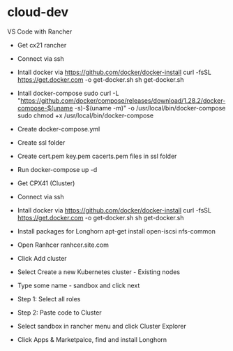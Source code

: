 # cloud-dev
VS Code with Rancher

- Get cx21 rancher
- Connect via ssh
- Intall docker via https://github.com/docker/docker-install
    curl -fsSL https://get.docker.com -o get-docker.sh
    sh get-docker.sh
- Intall docker-compose
    sudo curl -L "https://github.com/docker/compose/releases/download/1.28.2/docker-compose-$(uname -s)-$(uname -m)" -o /usr/local/bin/docker-compose
    sudo chmod +x /usr/local/bin/docker-compose
- Create docker-compose.yml
- Create ssl folder
- Create cert.pem key.pem cacerts.pem files in ssl folder
- Run
    docker-compose up -d

- Get CPX41 (Cluster)
- Connect via ssh
- Intall docker via https://github.com/docker/docker-install
    curl -fsSL https://get.docker.com -o get-docker.sh
    sh get-docker.sh
- Install packages for Longhorn
    apt-get install open-iscsi nfs-common

- Open Ranhcer ranhcer.site.com
- Click Add cluster
- Select Create a new Kubernetes cluster - Existing nodes
- Type some name - sandbox and click next
- Step 1: Select all roles
- Step 2: Paste code to Cluster

- Select sandbox in rancher menu and click Cluster Explorer
- Click Apps & Marketpalce, find and install Longhorn
